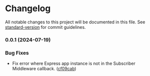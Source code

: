 # Changelog

All notable changes to this project will be documented in this file. See [standard-version](https://github.com/conventional-changelog/standard-version) for commit guidelines.

### 0.0.1 (2024-07-19)


### Bug Fixes

* Fix error where Express app instance is not in the Subscriber Middleware callback. ([cf09cab](https://github.com/tralsejr/routex/commit/cf09cab397fb793ec54907db3b68b7eeffe0cd89))

